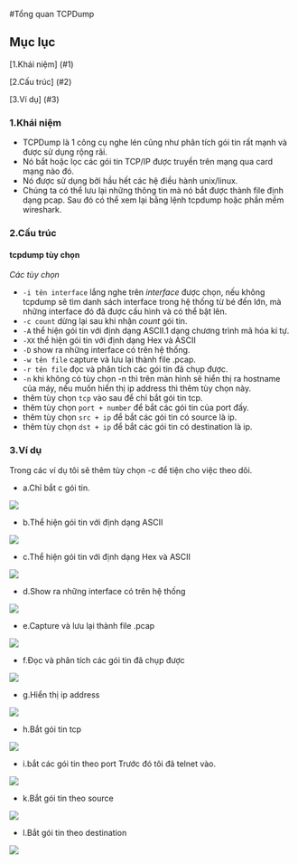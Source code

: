#Tổng quan TCPDump
## Mục lục
[1.Khái niệm] (#1)

[2.Cấu trúc] (#2)

[3.Ví dụ] (#3)

<a name="1"></a>
### 1.Khái niệm

- TCPDump là 1 công cụ nghe lén cũng như phân tích gói tin rất mạnh và được sử dụng rộng rãi.
- Nó bắt hoặc lọc các gói tin TCP/IP được truyền trên mạng qua card mạng nào đó.
- Nó được sử dụng bởi hầu hết các hệ điều hành unix/linux.
- Chúng ta có thể lưu lại những thông tin mà nó bắt được thành file định dạng pcap. 
Sau đó có thể xem lại bằng lệnh tcpdump hoặc phần mềm wireshark.

<a name="2"></a>
### 2.Cấu trúc
#### tcpdump tùy chọn
*Các tùy chọn*
- `-i tên interface` lắng nghe trên *interface* được chọn, nếu không tcpdump sẽ tìm danh sách interface trong hệ thống từ bé đến lớn,
mà những interface đó đã được cấu hình và có thể bật lên.
- `-c count` dừng lại sau khi nhận *count* gói tin.
- `-A` thể hiện gói tin với định dạng ASCII.1 dạng chương trình mã hóa kí tự.
- `-XX` thể hiện gói tin với định dạng Hex và ASCII
- `-D` show ra những interface có trên hệ thống.
- `-w tên file` capture và lưu lại thành file .pcap.
- `-r tên file` đọc và phân tích các gói tin đã chụp được.
- `-n` khi không có tùy chọn -n thì trên màn hình sẽ hiển thị ra hostname của máy, nếu muốn hiển thị ip address thì thêm tùy chọn này.
- thêm tùy chọn `tcp` vào sau để chỉ bắt gói tin tcp.
- thêm tùy chọn `port + number` để bắt các gói tin của port đấy.
- thêm tùy chọn `src + ip` để bắt các gói tin có source là ip.
- thêm tùy chọn `dst + ip` để bắt các gói tin có destination là ip.

<a name="3"></a>
### 3.Ví dụ
Trong các ví dụ tôi sẽ thêm tùy chọn -c để tiện cho việc theo dõi.

- a.Chỉ bắt c gói tin.
<img src="http://i.imgur.com/myKohdz.png" />

- b.Thể hiện gói tin với định dạng ASCII
<img src="http://i.imgur.com/or7VzVB.png" />

- c.Thể hiện gói tin với định dạng Hex và ASCII
<img src="http://i.imgur.com/Q8JEBXE.png" />

- d.Show ra những interface có trên hệ thống
<img src="http://i.imgur.com/v1krrCq.png" />

- e.Capture và lưu lại thành file .pcap
<img src="http://i.imgur.com/u4nR6o5.png" />

- f.Đọc và phân tích các gói tin đã chụp được
<img src="http://i.imgur.com/2wiHStZ.png" />

- g.Hiển thị ip address
<img src="http://i.imgur.com/x5fHoDj.png" />

- h.Bắt gói tin tcp
<img src="http://i.imgur.com/FYaoKu2.png" />

- i.bắt các gói tin theo port
Trước đó tôi đã telnet vào.
<img src="http://i.imgur.com/EhZdQC4.png" />

- k.Bắt gói tin theo source
<img src="http://i.imgur.com/yOtwfM2.png" />

- l.Bắt gói tin theo destination
<img src="http://i.imgur.com/01h8ohM.png" />
